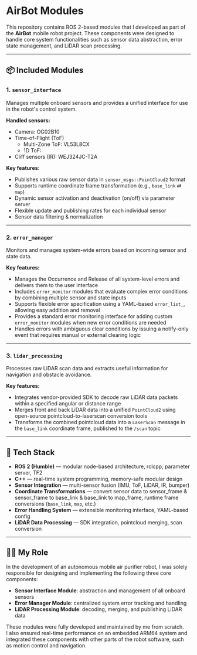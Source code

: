 # AirBot Modules

This repository contains ROS 2-based modules that I developed as part of the **AirBot** mobile robot project. These components were designed to handle core system functionalities such as sensor data abstraction, error state management, and LiDAR scan processing.

---

## 📦 Included Modules

### 1. `sensor_interface`
Manages multiple onboard sensors and provides a unified interface for use in the robot's control system.

**Handled sensors:**
- Camera: OG02B10
- Time-of-Flight (ToF)
  - Multi-Zone ToF: VL53L8CX
  - 1D ToF: 
- Cliff sensors (IR): WEJ324JC-T2A

**Key features:**
- Publishes various raw sensor data in `sensor_msgs::PointCloud2` format
- Supports runtime coordinate frame transformation (e.g., `base_link` ⇄ `map`)
- Dynamic sensor activation and deactivation (on/off) via parameter server
- Flexible update and publishing rates for each individual sensor
- Sensor data filtering & normalization

---

### 2. `error_manager`
Monitors and manages system-wide errors based on incoming sensor and state data.

**Key features:**
- Manages the Occurrence and Release of all system-level errors and delivers them to the user interface
- Includes `error_monitor` modules that evaluate complex error conditions by combining multiple sensor and state inputs
- Supports flexible error specification using a YAML-based `error_list_`, allowing easy addition and removal
- Provides a standard error monitoring interface for adding custom `error_monitor` modules when new error conditions are needed
- Handles errors with ambiguous clear conditions by issuing a notify-only event that requires manual or external clearing logic

---

### 3. `lidar_processing`
Processes raw LiDAR scan data and extracts useful information for navigation and obstacle avoidance.

**Key features:**
- Integrates vendor-provided SDK to decode raw LiDAR data packets within a specified angular or distance range
- Merges front and back LiDAR data into a unified `PointCloud2` using open-source pointcloud-to-laserscan conversion tools
- Transforms the combined pointcloud data into a `LaserScan` message in the `base_link` coordinate frame, published to the `/scan` topic


---

## 🔧 Tech Stack

- **ROS 2 (Humble)** — modular node-based architecture, rclcpp, parameter server, TF2
- **C++** — real-time system programming, memory-safe modular design
- **Sensor Integration** — multi-sensor fusion (IMU, ToF, LiDAR, IR, bumper)
- **Coordinate Transformations** — convert sensor data to sensor_frame & sensor_frame to base_link & base_link to map_frame, runtime frame conversions (`base_link`, `map`, etc.)
- **Error Handling System** — extensible monitoring interface, YAML-based config
- **LiDAR Data Processing** — SDK integration, pointcloud merging, scan conversion


---


## 🧑‍💻 My Role

In the development of an autonomous mobile air purifier robot, I was solely responsible for designing and implementing the following three core components:

- **Sensor Interface Module**: abstraction and management of all onboard sensors
- **Error Manager Module**: centralized system error tracking and handling
- **LiDAR Processing Module**: decoding, merging, and publishing LiDAR data

These modules were fully developed and maintained by me from scratch.  
I also ensured real-time performance on an embedded ARM64 system and integrated these components with other parts of the robot software, such as motion control and navigation.
